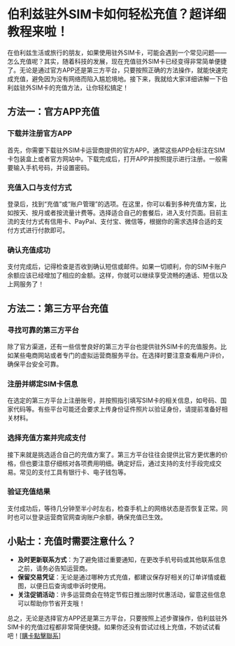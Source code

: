 # 伯利兹驻外SIM卡如何轻松充值？超详细教程来啦！

在伯利兹生活或旅行的朋友，如果使用驻外SIM卡，可能会遇到一个常见问题——怎么充值呢？其实，随着科技的发展，现在充值驻外SIM卡已经变得非常简单便捷了。无论是通过官方APP还是第三方平台，只要按照正确的方法操作，就能快速完成充值，避免因为没有网络而陷入尴尬境地。接下来，我就给大家详细讲解一下伯利兹驻外SIM卡的充值方法，让你轻松搞定！

## 方法一：官方APP充值

### 下载并注册官方APP
首先，你需要下载驻外SIM卡运营商提供的官方APP。通常这些APP会标注在SIM卡包装盒上或者官方网站中。下载完成后，打开APP并按照提示进行注册。一般需要输入手机号码，并设置密码。

### 充值入口与支付方式
登录后，找到“充值”或“账户管理”的选项。在这里，你可以看到多种充值方案，比如按天、按月或者按流量计费等。选择适合自己的套餐后，进入支付页面。目前主流的支付方式有信用卡、PayPal、支付宝、微信等，根据你的需求选择合适的支付方式进行付款即可。

### 确认充值成功
支付完成后，记得检查是否收到确认短信或邮件。如果一切顺利，你的SIM卡账户余额应该已经增加了相应的金额。这样，你就可以继续享受流畅的通话、短信以及上网服务了！

## 方法二：第三方平台充值

### 寻找可靠的第三方平台
除了官方渠道，还有一些信誉良好的第三方平台也提供驻外SIM卡的充值服务。比如某些电商网站或者专门的虚拟运营商服务平台。在选择时要注意查看用户评价，确保平台安全可靠。

### 注册并绑定SIM卡信息
在选定的第三方平台上注册账号，并按照指引填写SIM卡的相关信息，如号码、国家代码等。有些平台可能还会要求上传身份证件照片以验证身份，请提前准备好相关材料。

### 选择充值方案并完成支付
接下来就是挑选适合自己的充值方案了。第三方平台往往会提供比官方更优惠的价格，但也要注意仔细核对各项费用明细。确定好后，通过支持的支付手段完成交易。常见的支付工具有银行卡、电子钱包等。

### 验证充值结果
支付成功后，等待几分钟至半小时左右，检查手机上的网络状态是否恢复正常。同时也可以登录运营商官网查询账户余额，确保充值已生效。

## 小贴士：充值时需要注意什么？

- **及时更新联系方式**：为了避免错过重要通知，在更改手机号码或其他联系信息之前，请务必告知运营商。
- **保留交易凭证**：无论是通过哪种方式充值，都建议保存好相关的订单详情或截图，以便日后查询或申诉时使用。
- **关注促销活动**：许多运营商会在特定节假日推出限时优惠活动，留意这些信息可以帮助你节省开支哦！

总之，无论是选择官方APP还是第三方平台，只要按照上述步骤操作，伯利兹驻外SIM卡的充值过程都非常简便快捷。如果你还没有尝试过线上充值，不妨试试看吧！[[購卡點擊聯系](https://t.me/s/esim1088)]